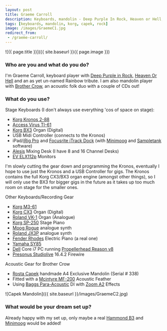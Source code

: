 ```yaml
---
layout: post
title: Graeme Carroll
description: Keyboards, mandolin - Deep Purple In Rock, Heaven or Hell, Brother Crow
tags: [keyboards, mandolin, korg, capek, rock]
image: /images/GraemeC1.jpg
redirect_from:
 - /graeme-carroll/
---
```


![{{ page.title }}]({{ site.baseurl }}{{ page.image }})

### Who are you and what do you do?

I'm Graeme Carroll, keyboard player with [Deep Purple in Rock](http://www.deeppurpleinrock.co.uk/), [Heaven Or Hell](https://www.facebook.com/Heavenorhellband/) and an as yet un-named Rainbow tribute. I am also mandolin player with [Brother Crow](http://www.brothercrow.co.uk/), an acoustic folk duo with a couple of CDs out!

### What do you use?

Stage Keyboards (I don't always use everything 'cos of space on stage):

* [Korg Kronos 2-88](http://www.andertons.co.uk/synths-amp-workstations/pid36610/cid619/korg-kronos-2-88-key-synthesizer-38-workstation.asp)
* [Access Virus TI-61](http://www.virus.info/virusti/overview)
* [Korg BX3](http://www.musiciansfriend.com/keyboards-midi/korg-bx3-dual-manual-organ) Organ (Digital)
* USB Midi Controller (connects to the Kronos)
* iPad/[iRig Pro](http://www.ikmultimedia.com/products/irigpro/) and [Focusrite iTrack Dock](http://us.focusrite.com/ios-audio-interfaces/itrack-dock) (with [Minimoog](http://www.arturia.com/products/ipad-synths/imini) and [Sampletank](http://www.ikmultimedia.com/products/cat-view.php?C=family-sampletank) software)
* [Alesis](http://www.alesis.com/en/index.php) Mixing Desk (I have 8 and 16 Channel Desks)
* [EV ELX112p](http://www.electrovoice.com/product.php?id=1066) Monitors

I'm slowly cutting the gear down and programming the Kronos, eventually I hope to use just the Kronos and a USB Controller for gigs. The Kronos contains the full Korg CX3/BX3 organ engine (amongst other things), so I will only use the BX3 for bigger gigs in the future as it takes up too much room on stage for the smaller ones.

Other Keyboards/Recording Gear

* [Korg M3-61](http://www.musiciansfriend.com/keyboards-midi/korg-m3-61-key-music-workstation-keyboard)
* [Korg CX3](http://www.soundonsound.com/sos/jan01/articles/korgcx3.asp) Organ (Digital)
* [Roland VK-1](http://www.sonicstate.com/synth/roland_vk-1/) Organ (Analogue)
* [Korg SP-250](http://www.musiciansfriend.com/keyboards-midi/korg-sp-250-88-key-portable-digital-piano) Stage Piano
* [Moog Rogue](http://www.vintagesynth.com/moog/rogue.php) analogue synth
* [Roland JX3P](http://www.vintagesynth.com/roland/jx3p.php) analogue synth
* [Fender Rhodes](https://en.wikipedia.org/wiki/Rhodes_piano) Electric Piano (a real one)
* [Yamaha SY85](http://www.vintagesynth.com/yamaha/sy85.php)
* [Dell](http://www.dell.co.uk/) Core i7 PC running [Propellerhead Reason v8](https://www.propellerheads.se/reason)
* [Presonus Studiolive](https://www.presonus.com/products/StudioLive-24.4.2) 16.4.2 Firewire

Acoustic Gear for Brother Crow

* [Rosta Capek](http://www.capekinstruments.com/index.php?lang=en) handmade A4 Exclusive Mandolin (Serial # 338)
* Fitted with a [Mcintyre MF-200](http://www.acousticon.com/mcintyre.htm) Acoustic Feather
* Using [Baggs Para-Acoustic](http://www.lrbaggs.com/preamps/para-di-acoustic-preamp) DI with [Zoom A2](http://www.musiciansfriend.com/amplifiers-effects/zoom-a2-acoustic-guitar-multi-effects-pedal) Effects

![Capek Mandolin]({{ site.baseurl }}/images/GraemeC2.jpg)

### What would be your dream set up?

Already happy with my set up, only maybe a real [Hammond B3](http://theatreorgans.com/grounds/docs/history.html) and [Minimoog](https://en.wikipedia.org/wiki/Minimoog) would be added!
